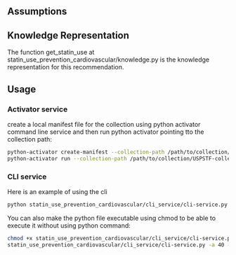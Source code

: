 ## Assumptions

## Knowledge Representation
The function get_statin_use at statin_use_prevention_cardiovascular/knowledge.py is the knowledge representation for this recommendation.

## Usage
### Activator service
create a local manifest file for the collection using python activator command line service and then run python activator pointing tto the collection path:
```bash
python-activator create-manifest --collection-path /path/to/collection/USPSTF-collection
python-activator run --collection-path /path/to/collection/USPSTF-collection
```

### CLI service
Here is an example of using the cli
```bash
python statin_use_prevention_cardiovascular/cli_service/cli-service.py  -a 40 -c True -t 15  
```

You can also make the python file executable using chmod to be able to execute it without using python command:
```bash
chmod +x statin_use_prevention_cardiovascular/cli_service/cli-service.py
statin_use_prevention_cardiovascular/cli_service/cli-service.py -a 40 -c True -t 15
```